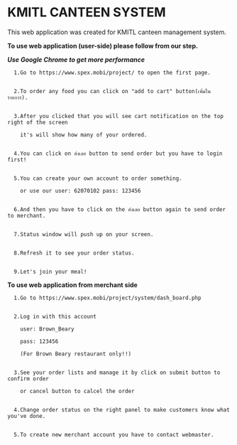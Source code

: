 # KMITL CANTEEN SYSTEM
This web application was created for KMITL canteen management system.


**To use web application (user-side) please follow from our step.**


***Use Google Chrome to get more performance***


      1.Go to https://www.spex.mobi/project/ to open the first page.


      2.To order any food you can click on "add to cart" button(เพิ่มในรายการ).


      3.After you clicked that you will see cart notification on the top right of the screen 

        it's will show how many of your ordered.


      4.You can click on ส่งเลย button to send order but you have to login first!


      5.You can create your own account to order something.

        or use our user: 62070102 pass: 123456


      6.And then you have to click on the ส่งเลย button again to send order to merchant.


      7.Status window will push up on your screen.


      8.Refresh it to see your order status.


      9.Let's join your meal!



**To use web application from merchant side**

      1.Go to https://www.spex.mobi/project/system/dash_board.php


      2.Log in with this account

        user: Brown_Beary

        pass: 123456

        (For Brown Beary restaurant only!!)


      3.See your order lists and manage it by click on submit button to confirm order

        or cancel button to calcel the order


      4.Change order status on the right panel to make customers know what you've done.


      5.To create new merchant account you have to contact webmaster.

